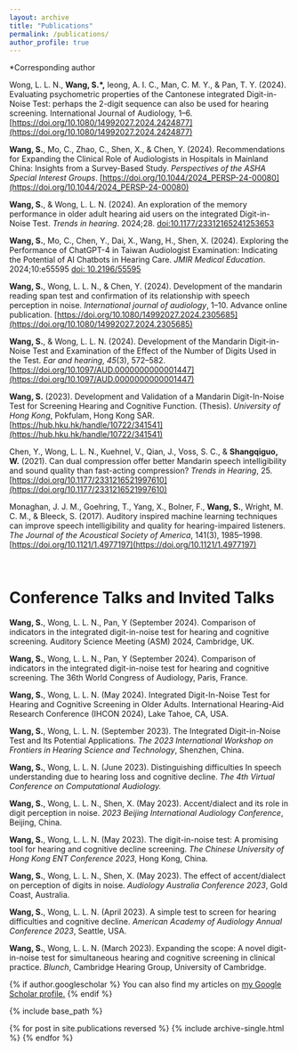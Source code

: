 ```yaml
---
layout: archive
title: "Publications"
permalink: /publications/
author_profile: true
---
```

*Corresponding author

Wong, L. L. N., **Wang, S.*,** Ieong, A. I. C., Man, C. M. Y., & Pan, T. Y. (2024). Evaluating psychometric properties of the Cantonese integrated Digit-in-Noise Test: perhaps the 2-digit sequence can also be used for hearing screening. International Journal of Audiology, 1–6. [https://doi.org/10.1080/14992027.2024.2424877](https://doi.org/10.1080/14992027.2024.2424877)

**Wang, S.**, Mo, C., Zhao, C., Shen, X., & Chen, Y. (2024). Recommendations for Expanding the Clinical Role of Audiologists in Hospitals in Mainland China: Insights from a Survey-Based Study. *Perspectives of the ASHA Special Interest Groups*. [https://doi.org/10.1044/2024_PERSP-24-00080](https://doi.org/10.1044/2024_PERSP-24-00080)

**Wang, S.**, & Wong, L. L. N. (2024). An exploration of the memory performance in older adult hearing aid users on the integrated Digit-in-Noise Test. *Trends in hearing*. 2024;28. [doi:10.1177/23312165241253653](https://journals.sagepub.com/doi/10.1177/23312165241253653)

**Wang, S.**, Mo, C., Chen, Y., Dai, X., Wang, H., Shen, X. (2024). Exploring the Performance of ChatGPT-4 in Taiwan Audiologist Examination: Indicating the Potential of AI Chatbots in Hearing Care. *JMIR Medical Education*. 2024;10:e55595 [doi: 10.2196/55595](https://mededu.jmir.org/2024/1/e55595)

**Wang, S.**, Wong, L. L. N., & Chen, Y. (2024). Development of the mandarin reading span test and confirmation of its relationship with speech perception in noise. *International journal of audiology*, 1–10. Advance online publication. [https://doi.org/10.1080/14992027.2024.2305685](https://doi.org/10.1080/14992027.2024.2305685)

**Wang, S.**, & Wong, L. L. N. (2024). Development of the Mandarin Digit-in-Noise Test and Examination of the Effect of the Number of Digits Used in the Test. *Ear and hearing*, *45*(3), 572–582. [https://doi.org/10.1097/AUD.0000000000001447](https://doi.org/10.1097/AUD.0000000000001447)

**Wang, S.** (2023). Development and Validation of a Mandarin Digit-In-Noise Test for Screening Hearing and Cognitive Function. (Thesis). *University of Hong Kong*, Pokfulam, Hong Kong SAR. [https://hub.hku.hk/handle/10722/341541](https://hub.hku.hk/handle/10722/341541)

Chen, Y., Wong, L. L. N., Kuehnel, V., Qian, J., Voss, S. C., & **Shangqiguo, W.** (2021). Can dual compression offer better Mandarin speech intelligibility and sound quality than fast-acting compression? *Trends in Hearing*, 25. [https://doi.org/10.1177/2331216521997610](https://doi.org/10.1177/2331216521997610)

Monaghan, J. J. M., Goehring, T., Yang, X., Bolner, F., **Wang, S.**, Wright, M. C. M., & Bleeck, S. (2017). Auditory inspired machine learning techniques can improve speech intelligibility and quality for hearing-impaired listeners. *The Journal of the Acoustical Society of America*, 141(3), 1985–1998. [https://doi.org/10.1121/1.4977197](https://doi.org/10.1121/1.4977197)

<br>

Conference Talks and Invited Talks
=======

**Wang, S.**, Wong, L. L. N., Pan, Y (September 2024). Comparison of indicators in the integrated digit-in-noise test for hearing and cognitive screening. Auditory Science Meeting (ASM) 2024, Cambridge, UK.

**Wang, S.**, Wong, L. L. N., Pan, Y (September 2024). Comparison of indicators in the integrated digit-in-noise test for hearing and cognitive screening. The 36th World Congress of Audiology, Paris, France.

**Wang, S.**, Wong, L. L. N. (May 2024). Integrated Digit-In-Noise Test for Hearing and Cognitive Screening in Older Adults. International Hearing-Aid Research Conference (IHCON 2024), Lake Tahoe, CA, USA.

**Wang, S.**, Wong, L. L. N. (September 2023). The Integrated Digit-in-Noise Test and Its Potential Applications. *The 2023 International Workshop on Frontiers in Hearing Science and Technology*, Shenzhen, China.

**Wang, S.**, Wong, L. L. N. (June 2023). Distinguishing difficulties In speech understanding due to hearing loss and cognitive decline. *The 4th Virtual Conference on Computational Audiology.*

**Wang, S.**, Wong, L. L. N., Shen, X. (May 2023). Accent/dialect and its role in digit perception in noise. *2023 Beijing International Audiology Conference*, Beijing, China.

**Wang, S.**, Wong, L. L. N. (May 2023). The digit-in-noise test: A promising tool for hearing and cognitive decline screening. *The Chinese University of Hong Kong ENT Conference 2023*, Hong Kong, China.

**Wang, S.**, Wong, L. L. N., Shen, X. (May 2023). The effect of accent/dialect on perception of digits in noise. *Audiology Australia Conference 2023*, Gold Coast, Australia.

**Wang, S.**, Wong, L. L. N. (April 2023). A simple test to screen for hearing difficulties and cognitive decline. *American Academy of Audiology Annual Conference 2023*, Seattle, USA.

**Wang, S.**, Wong, L. L. N. (March 2023). Expanding the scope: A novel digit-in-noise test for simultaneous hearing and cognitive screening in clinical practice. *Blunch*, Cambridge Hearing Group, University of Cambridge.



{% if author.googlescholar %}
  You can also find my articles on <u><a href="{{author.googlescholar}}">my Google Scholar profile</a>.</u>
{% endif %}

{% include base_path %}

{% for post in site.publications reversed %}
  {% include archive-single.html %}
{% endfor %}
